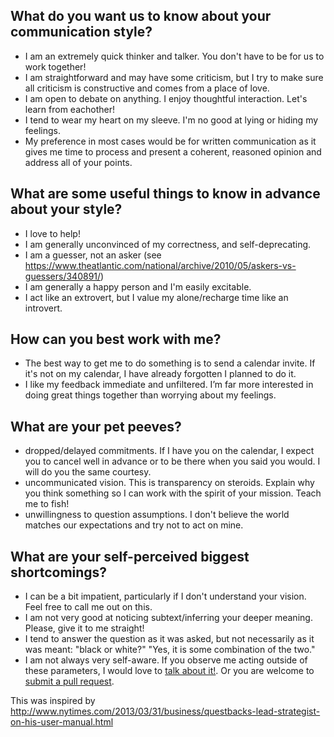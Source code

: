 
## What do you want us to know about your communication style?

- I am an extremely quick thinker and talker.  You don't have to be for us to work together!
- I am straightforward and may have some criticism, but I try to make sure all criticism is constructive and comes from a place of love.
- I am open to debate on anything. I enjoy thoughtful interaction. Let's learn from eachother!
- I tend to wear my heart on my sleeve.  I'm no good at lying or hiding my feelings.
- My preference in most cases would be for written communication as it gives me time to process and present a coherent, reasoned opinion and address all of your points.

## What are some useful things to know in advance about your style?

- I love to help!
- I am generally unconvinced of my correctness, and self-deprecating.
- I am a guesser, not an asker (see https://www.theatlantic.com/national/archive/2010/05/askers-vs-guessers/340891/)
- I am generally a happy person and I'm easily excitable.  
- I act like an extrovert, but I value my alone/recharge time like an introvert.

## How can you best work with me?

- The best way to get me to do something is to send a calendar invite.  If it's not on my calendar, I have already forgotten I planned to do it.
- I like my feedback immediate and unfiltered. I’m far more interested in doing great things together than worrying about my feelings.

## What are your pet peeves?

- dropped/delayed commitments.  If I have you on the calendar, I expect you to cancel well in advance or to be there when you said you would.  I will do you the same courtesy.
- uncommunicated vision.  This is transparency on steroids.  Explain why you think something so I can work with the spirit of your mission.  Teach me to fish!
- unwillingness to question assumptions.  I don't believe the world matches our expectations and try not to act on mine.

## What are your self-perceived biggest shortcomings?

- I can be a bit impatient, particularly if I don't understand your vision.  Feel free to call me out on this.
- I am not very good at noticing subtext/inferring your deeper meaning.  Please, give it to me straight!
- I tend to answer the question as it was asked, but not necessarily as it was meant:  "black or white?" "Yes, it is some combination of the two."
- I am not always very self-aware.  If you observe me acting outside of these parameters, I would love to [talk about it!](mailto:gently@gmail.com).  Or you are welcome to [submit a pull request](https://github.com/fool/owners_manual/pulls).


This was inspired by http://www.nytimes.com/2013/03/31/business/questbacks-lead-strategist-on-his-user-manual.html
